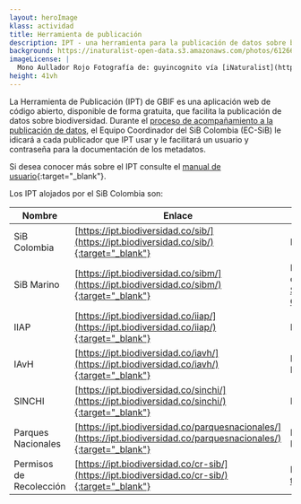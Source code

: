 ```yaml
---
layout: heroImage
klass: actividad
title: Herramienta de publicación
description: IPT - una herramienta para la publicación de datos sobre biodiversidad
background: https://inaturalist-open-data.s3.amazonaws.com/photos/61266827/large.jpeg
imageLicense: |
  Mono Aullador Rojo Fotografía de: guyincognito vía [iNaturalist](https://www.inaturalist.org/observations/38539800) 
height: 41vh
---
```


La Herramienta de Publicación (IPT) de GBIF es una aplicación web de código abierto, disponible de forma gratuita, que facilita la publicación de datos sobre biodiversidad. Durante el [proceso de acompañamiento a la publicación de datos](/compartir/guia-para-publicar#ruta-a-publicación-de-datos-voluntaria), el Equipo Coordinador del SiB Colombia (EC-SiB) le idicará a cada publicador que IPT usar y le facilitará un usuario y contraseña para la documentación de los metadatos. 

Si desea conocer más sobre el IPT consulte el [manual de usuario](https://ipt.gbif.org/manual/es/ipt/2.5/){:target="_blank"}.


Los IPT alojados por el SiB Colombia son:


Nombre  | Enlace  | Descripción
------------ | ------------- | -------------
SiB Colombia | [https://ipt.biodiversidad.co/sib/](https://ipt.biodiversidad.co/sib/){:target="_blank"} | Para datos continentales.
SiB Marino | [https://ipt.biodiversidad.co/sibm/](https://ipt.biodiversidad.co/sibm/){:target="_blank"} | Para datos marino-costeros con conexión [SiBM](https://siam.invemar.org.co/sibm){:target="_blank"} y [OBIS](https://obis.org/){:target="_blank"}.
IIAP | [https://ipt.biodiversidad.co/iiap/](https://ipt.biodiversidad.co/iiap/){:target="_blank"} |  Para datos del IIAP.
IAvH | [https://ipt.biodiversidad.co/iavh/](https://ipt.biodiversidad.co/iavh/){:target="_blank"} |  Para datos del Instituto Humboldt.
SINCHI | [https://ipt.biodiversidad.co/sinchi/](https://ipt.biodiversidad.co/sinchi/){:target="_blank"} | Para datos del SINCHI.
Parques Nacionales | [https://ipt.biodiversidad.co/parquesnacionales/](https://ipt.biodiversidad.co/parquesnacionales/){:target="_blank"} | Para datos de Parques Nacionales.
Permisos de Recolección | [https://ipt.biodiversidad.co/cr-sib/](https://ipt.biodiversidad.co/cr-sib/){:target="_blank"} | Para datos del [modelo transicional](/compartir/guia-para-publicar#ruta-b-publicación-de-datos-por-permiso-de-recolección){:target="_blank"}.


